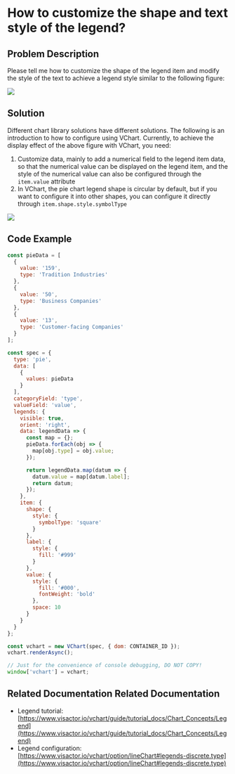 # How to customize the shape and text style of the legend?

## Problem Description

Please tell me how to customize the shape of the legend item and modify the style of the text to achieve a legend style similar to the following figure:

![](/vchart/faq/88-0.png)

## Solution

Different chart library solutions have different solutions. The following is an introduction to how to configure using VChart. Currently, to achieve the display effect of the above figure with VChart, you need:

1. Customize data, mainly to add a numerical field to the legend item data, so that the numerical value can be displayed on the legend item, and the style of the numerical value can also be configured through the `item.value` attribute
1. In VChart, the pie chart legend shape is circular by default, but if you want to configure it into other shapes, you can configure it directly through `item.shape.style.symbolType`

![](/vchart/faq/88-1.png)

## Code Example

```javascript livedemo
const pieData = [
  {
    value: '159',
    type: 'Tradition Industries'
  },
  {
    value: '50',
    type: 'Business Companies'
  },
  {
    value: '13',
    type: 'Customer-facing Companies'
  }
];

const spec = {
  type: 'pie',
  data: [
    {
      values: pieData
    }
  ],
  categoryField: 'type',
  valueField: 'value',
  legends: {
    visible: true,
    orient: 'right',
    data: legendData => {
      const map = {};
      pieData.forEach(obj => {
        map[obj.type] = obj.value;
      });

      return legendData.map(datum => {
        datum.value = map[datum.label];
        return datum;
      });
    },
    item: {
      shape: {
        style: {
          symbolType: 'square'
        }
      },
      label: {
        style: {
          fill: '#999'
        }
      },
      value: {
        style: {
          fill: '#000',
          fontWeight: 'bold'
        },
        space: 10
      }
    }
  }
};

const vchart = new VChart(spec, { dom: CONTAINER_ID });
vchart.renderAsync();

// Just for the convenience of console debugging, DO NOT COPY!
window['vchart'] = vchart;
```

## Related Documentation Related Documentation

- Legend tutorial: [https://www.visactor.io/vchart/guide/tutorial_docs/Chart_Concepts/Legend](https://www.visactor.io/vchart/guide/tutorial_docs/Chart_Concepts/Legend)
- Legend configuration: [https://www.visactor.io/vchart/option/lineChart#legends-discrete.type](https://www.visactor.io/vchart/option/lineChart#legends-discrete.type)
